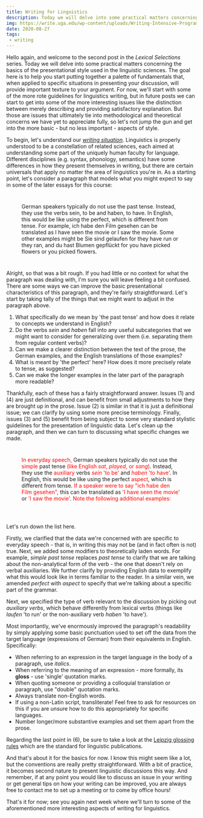 ```yaml
---
title: Writing for Linguistics
description: Today we will delve into some practical matters concerning the basics of the presentational style used in the linguistic sciences. The goal here is to help you start putting together a palette of fundamentals that, when applied to specific situations in presenting your discussion, will provide important texture to your argument.
img: https://write.uga.edu/wp-content/uploads/Writing-Intensive-Program-1024x727.jpg
date: 2020-08-27
tags:
 - writing
---
```


<span class="dropcap">H</span>ello again, and welcome to the second post in the *Lexical Selections* series. Today we will delve into some practical matters concerning the basics of the presentational style used in the linguistic sciences. The goal here is to help you start putting together a palette of fundamentals that, when applied to specific situations in presenting your discussion, will provide important texture to your argument. For now, we'll start with some of the more rote guidelines for linguistics writing, but in future posts we can start to get into some of the more interesting issues like the distinction between merely describing and providing satisfactory explanation. But those are issues that ultimately tie into methodological and theoretical concerns we have yet to appreciate fully, so let's not jump the gun and get into the more basic - but no less important - aspects of style.

To begin, let's understand our [*writing situation*](https://wac.colostate.edu/resources/writing/guides/writing-situations/). Linguistics is properly understood to be a constellation of related sciences, each aimed at understanding some part of the uniquely human faculty for language. Different disciplines (e.g. syntax, phonology, semantics) have some differences in how they present themselves in writing, but there are certain universals that apply no matter the area of linguistics you're in. As a starting point, let's consider a paragraph that models what you might expect to say in some of the later essays for this course:

<p style="padding: 0 8%; margin: 40px 0;">
    German speakers typically do not use the past tense. Instead, they use the verbs sein, to be and haben, to have. In English, this would be like using the perfect, which is different from tense. For example, ich habe den Film gesehen can be translated as I have seen the movie or I saw the movie. Some other examples might be Sie sind gelaufen for they have run or they ran, and du hast Blumen gepflückt for you have picked flowers or you picked flowers.
</p>

Alright, so that was a bit rough. If you had little or no context for what the paragraph was dealing with, I'm sure you will leave feeling a bit confused. There are some ways we can improve the basic presentational characteristics of this paragraph, and they're fairly straightforward. Let's start by taking tally of the things that we might want to adjust in the paragraph above.

1. What specifically do we mean by 'the past tense' and how does it relate to concepts we understand in English?
2. Do the verbs *sein* and *haben* fall into any useful subcategories that we might want to consider for generalizing over them (i.e. separating them from regular content verbs)?
3. Can we make a clearer distinction between the text of the prose, the German examples, and the English translations of those examples?
4. What is meant by 'the perfect' here? How does it more precisely relate to tense, as suggested?
5. Can we make the longer examples in the later part of the paragraph more readable?

Thankfully, each of these has a fairly straightforward answer. Issues (1) and (4) are just definitional, and can benefit from small adjustments to how they are brought up in the prose. Issue (2) is similar in that it is just a definitional issue; we can clarify by using some more precise terminology. Finally, issues (3) and (5) benefit from being subject to some very standard stylistic guidelines for the presentation of linguistic data. Let's clean up the paragraph, and then we can turn to discussing what specific changes we made.

<p style="padding: 0 8%; margin: 40px 0;">
    <span style="color: red;">In everyday speech,</span> German speakers typically do not use the <span style="color: red;">simple</span> past tense <span style="color: red;">(like English <i>sat</i>, <i>played</i>, or <i>sang</i>)</span>. Instead, they use the <span style="color: red;">auxiliary</span> verbs <span style="color: red;"><i>sein</i> 'to be'</span> and <span style="color: red;"><i>haben</i> 'to have'</span>. In English, this would be like using the perfect <span style="color: red;">aspect</span>, which is different from tense. <span style="color: red;">If a speaker were to say "ich habe den Film gesehen",</span> this can be translated as <span style="color: red;">'I have seen the movie'</span> or <span style="color: red;">'I saw the movie'</span>. <span style="color: red;">Note the following additional examples:</span><br/><br/>
    <gloss style="color:red;" exno="1" gla="Sie sind gelaufen" glb="they have run" glft="They have run./They ran."></gloss>
    <gloss style="color:red;" exno="2" gla="Du has blumen gepflückt" glb="you have flowers picked" glft="You have picked flowers./You picked flowers."></gloss>
</p>

Let's run down the list here.

Firstly, we clarified that the data we're concerned with are specific to everyday speech - that is, in writing this may not be (and in fact often is not) true. Next, we added some modifiers to theoretically laden words. For example, *simple past tense* replaces *past tense* to clarify that we are talking about the non-analytical form of the verb - the one that doesn't rely on verbal auxiliaries. We further clarify by providing English data to exemplify what this would look like in terms familiar to the reader. In a similar vein, we amended *perfect* with *aspect* to specify that we're talking about a specific part of the grammar.

Next, we specified the type of verb relevant to the discussion by picking out *auxiliary verbs*, which behave differently from lexical verbs (things like *laufen* 'to run' or the non-auxiliary verb *haben* 'to have').

Most importantly, we've enormously improved the paragraph's readability by simply applying some basic punctuation used to set off the data from the target language (expressions of German) from their equivalents in English. Specifically:

- When referring to an expression in the target language in the body of a paragraph, use *italics*.
- When referring to the meaning of an expression - more formally, its **gloss** - use 'single' quotation marks.
- When quoting someone or providing a colloquial translation or paragraph, use "double" quotation marks.
- Always translate non-English words.
- If using a non-Latin script, transliterate! Feel free to ask for resources on this if you are unsure how to do this appropriately for specific languages.
- Number longer/more substantive examples and set them apart from the prose.

Regarding the last point in (6), be sure to take a look at the [Leipzig glossing rules](https://www.eva.mpg.de/lingua/pdf/Glossing-Rules.pdf) which are the standard for linguistic publications.

And that's about it for the basics for now. I know this might seem like a lot, but the conventions are really pretty straightforward. With a bit of practice, it becomes second nature to present linguistic discussions this way. And remember, if at any point you would like to discuss an issue in your writing or get general tips on how your writing can be improved, you are always free to contact me to set up a meeting or to come by office hours!

That's it for now; see you again next week where we'll turn to some of the aforementioned more interesting aspects of writing for linguistics.
